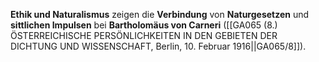 
**Ethik und Naturalismus** zeigen die **Verbindung** von **Naturgesetzen** und **sittlichen Impulsen** bei **Bartholomäus von Carneri** ([[GA065 (8.) ÖSTERREICHISCHE PERSÖNLICHKEITEN IN DEN GEBIETEN DER DICHTUNG UND WISSENSCHAFT, Berlin, 10. Februar 1916||GA065/8]]).
